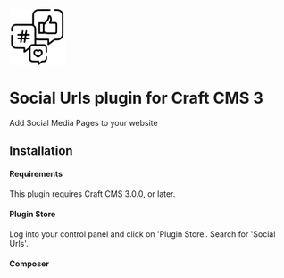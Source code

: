 <img src="src/icon.svg" alt="icon" width="100" height="100">

# Social Urls plugin for Craft CMS 3 

Add Social Media Pages to your website

## Installation

#### Requirements

This plugin requires Craft CMS 3.0.0, or later.

#### Plugin Store

Log into your control panel and click on 'Plugin Store'. Search for 'Social Urls'.

#### Composer
